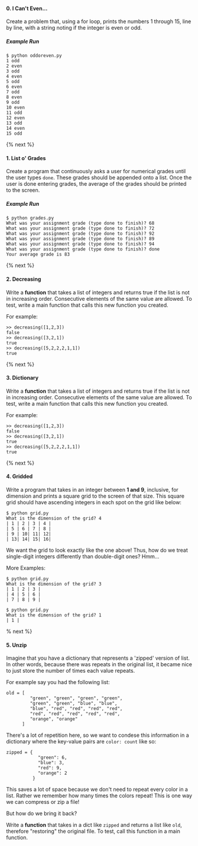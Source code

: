 #### 0. I Can't Even...

Create a problem that, using a for loop, prints the numbers 1 through 15, line by line, with a string noting if the integer is even or odd.

##### Example Run
```
$ python oddoreven.py
1 odd
2 even
3 odd
4 even
5 odd
6 even
7 odd
8 even
9 odd
10 even
11 odd
12 even
13 odd
14 even
15 odd
```

{% next %}

#### 1. List o' Grades
Create a program that continuously asks a user for numerical grades until the user types `done`. These grades should be appended onto a list. Once the user is done entering grades, the average of the grades should be printed to the screen.

##### Example Run
```
$ python grades.py
What was your assignment grade (type done to finish)? 68
What was your assignment grade (type done to finish)? 72
What was your assignment grade (type done to finish)? 92
What was your assignment grade (type done to finish)? 89
What was your assignment grade (type done to finish)? 94
What was your assignment grade (type done to finish)? done
Your average grade is 83
```

{% next %}

#### 2. Decreasing

Write a **function** that takes a list of integers and returns true if the list is not in increasing order. Consecutive elements of the same value are allowed. To test, write a main function that calls this new function you created.

For example:
```
>> decreasing([1,2,3])
false
>> decreasing([3,2,1])
true
>> decreasing([5,2,2,2,1,1])
true
```

{% next %}

#### 3. Dictionary

Write a **function** that takes a list of integers and returns true if the list is not in increasing order. Consecutive elements of the same value are allowed. To test, write a main function that calls this new function you created.

For example:
```
>> decreasing([1,2,3])
false
>> decreasing([3,2,1])
true
>> decreasing([5,2,2,2,1,1])
true
```

{% next %}

#### 4. Gridded

Write a program that takes in an integer between **1 and 9**, inclusive, for dimension and prints a square grid to the screen of that size. This square grid should have ascending integers in each spot on the grid like below:

```
$ python grid.py
What is the dimension of the grid? 4
| 1 | 2 | 3 | 4 |
| 5 | 6 | 7 | 8 |
| 9 | 10| 11| 12|
| 13| 14| 15| 16|
```

We want the grid to look exactly like the one above! Thus, how do we treat single-digit integers differently than double-digit ones? Hmm...

More Examples:
```
$ python grid.py
What is the dimension of the grid? 3
| 1 | 2 | 3 |
| 4 | 5 | 6 |
| 7 | 8 | 9 |

$ python grid.py
What is the dimension of the grid? 1
| 1 |
```

% next %}

#### 5. Unzip

Imagine that you have a dictionary that represents a 'zipped' version of list. In other words, because there was repeats in the original list, it became nice to just store the number of times each value repeats.

For example say you had the following list:

```
old = [
         "green", "green", "green", "green",
         "green", "green", "blue", "blue",
         "blue", "red", "red", "red", "red",
         "red", "red", "red", "red", "red",
         "orange", "orange"
      ]
```

There's a lot of repetition here, so we want to condese this information in a dictionary where the key-value pairs are `color: count` like so:

```
zipped = {
            "green": 6,
            "blue": 3,
            "red": 9,
            "orange": 2
          }
```

This saves a lot of space because we don't need to repeat every color in a list. Rather we remember how many times the colors repeat! This is one way we can compress or zip a file!

But how do we bring it back?

Write a **function** that takes in a dict like `zipped` and returns a list like `old`, therefore "restoring" the original file. To test, call this function in a main function.
